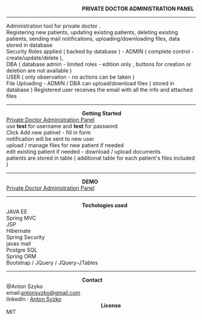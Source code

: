 <!DOCTYPE html>
<html lang="en">
<head>
    <meta charset="UTF-8">
    <title>Task Manager App</title>
</head>
<body>

<b style="margin-left: 40%">PRIVATE DOCTOR ADMINISTRATION PANEL</b>
<hr />
 Administration tool for private doctor . <br/>
Registering new patients, updating existing patients, deleting existing patients, sending mail notifications, uploading/downloading files, data stored in database <br/>
Security Roles applied ( backed by database ) - ADMIN ( complete control - create/update/delete ),<br/>
DBA ( database admin - limited roles - edition only , buttons for creation or deletion are not available )<br/>
USER ( only observation - no actions can be taken )<br/>
File Uploading - ADMIN / DBA can  upload/download  files ( stored in database )
Registered user  receives the email with all the  info and attached  files
<hr/>
<b style="margin-left: 40%">Getting Started</b><br/>
   <a href="http://antonsyzkodemo.herokuapp.com/login?logout">Private Doctor Administration Panel</a><br/>
use <b>test</b> for username  and <b>test</b> for password<br/>
Click Add new patinet - fill in form <br/>
notification will be sent to new user<br/>
upload / manage files for  new  patient if  needed <br/>
edit existing patient  if needed - download / upload documents<br/>
patients are stored in table ( additional table for each patient's files included )<br/>

<hr/>

<b style="margin-left: 40%">DEMO</b><br/>
<h><a href="http://antonsyzkodemo.herokuapp.com/login?logout">Private Doctor Administration Panel</a></h><br/>


<hr/>

<b style="margin-left: 40%">Techologies used </b><br/>
<span>JAVA EE</span><br/>
<span>Spring MVC</span><br/>
<span>JSP</span><br/>
<span>Hibernate</span><br/>
<span>Spring Security</span><br/>
<span>javax mail</span><br/>
<span>Postgre SQL</span><br/>
<span>Spring ORM</span><br/>
<span>Bootstrap / JQuery / JQuery-JTables</span><br/>


<hr/>

<b style="margin-left: 40%">Contact</b><br/>
@Anton Szyko<br/>
email:<email>antonsyzko@gmail.com</email><br/>
linkedIn : <a href="https://www.linkedin.com/in/anton-syzko-b709ab123">Anton Syzko</a><br/>
<b style="margin-left: 50%">License</b><br/>
<span>MIT</span><br/>
</body>
</html>

